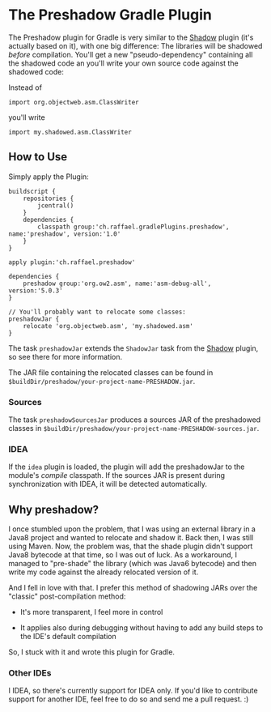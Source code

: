 The Preshadow Gradle Plugin
===========================

The Preshadow plugin for Gradle is very similar to the [Shadow](https://github.com/johnrengelman/shadow) plugin (it's actually based on it), with one big difference: The libraries will be shadowed *before* compilation. You'll get a new "pseudo-dependency" containing all the shadowed code an you'll write your own source code against the shadowed code:

Instead of

    import org.objectweb.asm.ClassWriter
    
you'll write

    import my.shadowed.asm.ClassWriter


How to Use
----------

Simply apply the Plugin:

    buildscript {
        repositories {
            jcentral()
        }
        dependencies {
            classpath group:'ch.raffael.gradlePlugins.preshadow', name:'preshadow', version:'1.0'
        }
    }
    
    apply plugin:'ch.raffael.preshadow'
    
    dependencies {
        preshadow group:'org.ow2.asm', name:'asm-debug-all', version:'5.0.3'
    }

    // You'll probably want to relocate some classes:
    preshadowJar {
        relocate 'org.objectweb.asm', 'my.shadowed.asm'
    }
    
The task `preshadowJar` extends the `ShadowJar` task from the [Shadow](https://github.com/johnrengelman/shadow) plugin, so see there for more information.

The JAR file containing the relocated classes can be found in `$buildDir/preshadow/your-project-name-PRESHADOW.jar`.

### Sources

The task `preshadowSourcesJar` produces a sources JAR of the preshadowed classes in `$buildDir/preshadow/your-project-name-PRESHADOW-sources.jar`.

### IDEA

If the `idea` plugin is loaded, the plugin will add the preshadowJar to the module's *compile* classpath. If the sources JAR is present during synchronization with IDEA, it will be detected automatically.


Why preshadow?
--------------

I once stumbled upon the problem, that I was using an external library in a Java8 project and wanted to relocate and shadow it. Back then, I was still using Maven. Now, the problem was, that the shade plugin didn't support Java8 bytecode at that time, so I was out of luck. As a workaround, I managed to "pre-shade" the library (which was Java6 bytecode) and then write my code against the already relocated version of it.

And I fell in love with that. I prefer this method of shadowing JARs over the "classic" post-compilation method:
 
  * It's more transparent, I feel more in control
  
  * It applies also during debugging without having to add any build steps to the IDE's default compilation
  
So, I stuck with it and wrote this plugin for Gradle.


### Other IDEs

I IDEA, so there's currently support for IDEA only. If you'd like to contribute support for another IDE, feel free to do so and send me a pull request. :)
